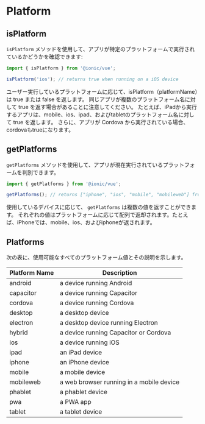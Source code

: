---
---

# Platform

## isPlatform

`isPlatform` メソッドを使用して、アプリが特定のプラットフォームで実行されているかどうかを確認できます:

```typescript
import { isPlatform } from '@ionic/vue';

isPlatform('ios'); // returns true when running on a iOS device
```

ユーザー実行しているプラットフォームに応じて、isPlatform（platformName）は true または false を返します。 同じアプリが複数のプラットフォーム名に対して true を返す場合があることに注意してください。 たとえば、iPadから実行するアプリは、mobile、ios、ipad、およびtabletのプラットフォーム名に対して true を返します。 さらに、アプリが Cordova から実行されている場合、cordovaもtrueになります。

## getPlatforms

`getPlatforms` メソッドを使用して、アプリが現在実行されているプラットフォームを判別できます。

```typescript
import { getPlatforms } from '@ionic/vue';

getPlatforms(); // returns ["iphone", "ios", "mobile", "mobileweb"] from an iPhone
```

使用しているデバイスに応じて、 `getPlatforms` は複数の値を返すことができます。 それぞれの値はプラットフォームに応じて配列で返却されます。たとえば、iPhoneでは、mobile、ios、およびiphoneが返されます。

## Platforms

次の表に、使用可能なすべてのプラットフォーム値とその説明を示します。

| Platform Name | Description                              |
|---------------|------------------------------------------|
| android       | a device running Android                 |
| capacitor     | a device running Capacitor               |
| cordova       | a device running Cordova                 |
| desktop       | a desktop device                         |
| electron      | a desktop device running Electron        |
| hybrid        | a device running Capacitor or Cordova    |
| ios           | a device running iOS                     |
| ipad          | an iPad device                           |
| iphone        | an iPhone device                         |
| mobile        | a mobile device                          |
| mobileweb     | a web browser running in a mobile device |
| phablet       | a phablet device                         |
| pwa           | a PWA app                                |
| tablet        | a tablet device                          |
